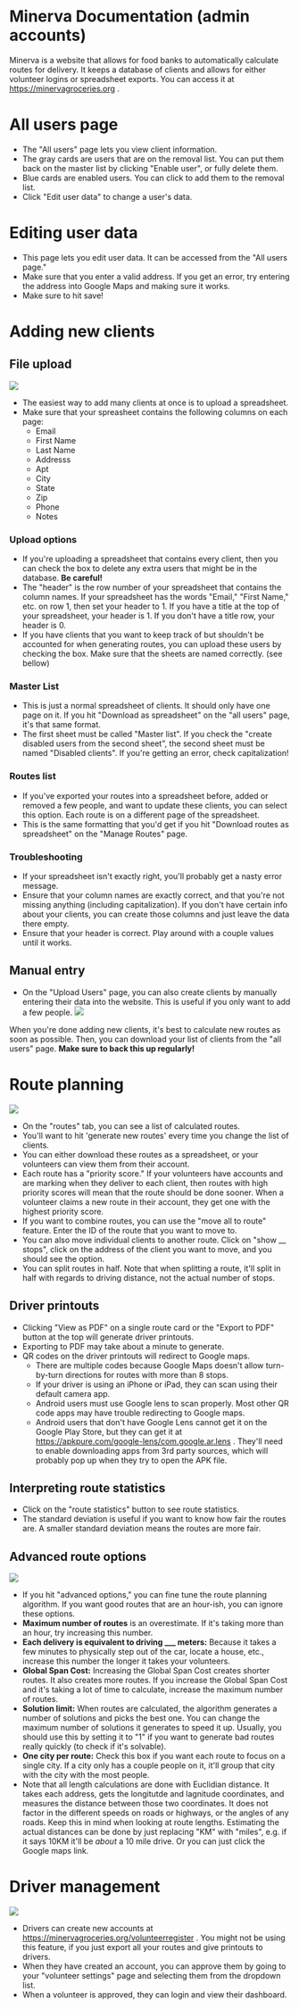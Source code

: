 # Minerva Documentation (admin accounts)
Minerva is a website that allows for food banks to automatically calculate routes for delivery. It keeps a database of clients and allows for either volunteer logins or spreadsheet exports. You can access it at https://minervagroceries.org .

# All users page

- The "All users" page lets you view client information.
- The gray cards are users that are on the removal list. You can put them back on the master list by clicking "Enable user", or fully delete them.
- Blue cards are enabled users. You can click to add them to the removal list.
- Click "Edit user data" to change a user's data. 

# Editing user data
- This page lets you edit user data. It can be accessed from the "All users page."
- Make sure that you enter a valid address. If you get an error, try entering the address into Google Maps and making sure it works.
- Make sure to hit save!

# Adding new clients


## File upload

![](https://i.imgur.com/BWXKReF.png)


- The easiest way to add many clients at once is to upload a spreadsheet.
- Make sure that your spreasheet contains the following columns on each page:
    - Email
    - First Name
    - Last Name
    - Addresss
    - Apt
    - City
    - State
    - Zip
    - Phone
    - Notes

### Upload options
- If you're uploading a spreadsheet that contains every client, then you can check the box to delete any extra users that might be in the database. **Be careful!**
- The "header" is the row number of your spreadsheet that contains the column names. If your spreadsheet has the words "Email," "First Name," etc. on row 1, then set your header to 1. If you have a title at the top of your spreadsheet, your header is 1. If you don't have a title row, your header is 0.
- If you have clients that you want to keep track of but shouldn't be accounted for when generating routes, you can upload these users by checking the box. Make sure that the sheets are named correctly. (see bellow)

### Master List
- This is just a normal spreadsheet of clients. It should only have one page on it. If you hit "Download as spreadsheet" on the "all users" page, it's that same format.
- The first sheet must be called "Master list". If you check the "create disabled users from the second sheet", the second sheet must be named "Disabled clients". If you're getting an error, check capitalization!

### Routes list
- If you've exported your routes into a spreadsheet before, added or removed a few people, and want to update these clients, you can select this option. Each route is on a different page of the spreadsheet. 
- This is the same formatting that you'd get if you hit "Download routes as spreadsheet" on the "Manage Routes" page.

### Troubleshooting
- If your spreadsheet isn't exactly right, you'll probably get a nasty error message.
- Ensure that your column names are exactly correct, and that you're not missing anything (including capitalization). If you don't have certain info about your clients, you can create those columns and just leave the data there empty.
- Ensure that your header is correct. Play around with a couple values until it works.

## Manual entry
- On the "Upload Users" page, you can also create clients by manually entering their data into the website. This is useful if you only want to add a few people.
![](https://i.imgur.com/7el748E.png)


When you're done adding new clients, it's best to calculate new routes as soon as possible. Then, you can download your list of clients from the "all users" page. **Make sure to back this up regularly!**
# Route planning

![](https://i.imgur.com/3In00RI.png)


- On the "routes" tab, you can see a list of calculated routes. 
- You'll want to hit 'generate new routes' every time you change the list of clients.
- You can either download these routes as a spreadsheet, or your volunteers can view them from their account.
- Each route has a "priority score." If your volunteers have accounts and are marking when they deliver to each client, then routes with high priority scores will mean that the route should be done sooner. When a volunteer claims a new route in their account, they get one with the highest priority score.
- If you want to combine routes, you can use the "move all to route" feature. Enter the ID of the route that you want to move to.
- You can also move individual clients to another route. Click on "show __ stops", click on the address of the client you want to move, and you should see the option.
- You can split routes in half. Note that when splitting a route, it'll split in half with regards to driving distance, not the actual number of stops.

## Driver printouts
- Clicking "View as PDF" on a single route card or the "Export to PDF" button at the top will generate driver printouts.
- Exporting to PDF may take about a minute to generate.
- QR codes on the driver printouts will redirect to Google maps.
    - There are multiple codes because Google Maps doesn't allow turn-by-turn directions for routes with more than 8 stops.
    - If your driver is using an iPhone or iPad, they can scan using their default camera app.
    - Android users must use Google lens to scan properly. Most other QR code apps may have trouble redirecting to Google maps.
    - Android users that don't have Google Lens cannot get it on the Google Play Store, but they can get it at https://apkpure.com/google-lens/com.google.ar.lens . They'll need to enable downloading apps from 3rd party sources, which will probably pop up when they try to open the APK file.

## Interpreting route statistics
- Click on the "route statistics" button to see route statistics.
- The standard deviation is useful if you want to know how fair the routes are. A smaller standard deviation means the routes are more fair.

## Advanced route options

![](https://i.imgur.com/FG9XW28.png)



- If you hit "advanced options," you can fine tune the route planning algorithm. If you want good routes that are an hour-ish, you can ignore these options.
- **Maximum number of routes** is an overestimate. If it's taking more than an hour, try increasing this number.
- **Each delivery is equivalent to driving ___ meters:** Because it takes a few minutes to physically step out of the car, locate  a house, etc., increase this number the longer it takes your volunteers.
- **Global Span Cost:** Increasing the Global Span Cost creates shorter routes. It also creates more routes. If you increase the Global Span Cost and it's taking a lot of time to calculate, increase the maximum number of routes.
- **Solution limit:** When routes are calculated, the algorithm generates a number of solutions and picks the best one. You can change the maximum number of solutions it generates to speed it up. Usually, you should use this by setting it to "1" if you want to generate bad routes really quickly (to check if it's solvable).
- **One city per route:** Check this box if you want each route to focus on a single city. If a city only has a couple people on it, it'll group that city with the city with the most people.
- Note that all length calculations are done with Euclidian distance. It takes each address, gets the longitutde and lagnitude coordinates, and measures the distance between those two coordinates. It does not factor in the different speeds on roads or highways, or the angles of any roads. Keep this in mind when looking at route lengths. Estimating the actual distances can be done by just replacing "KM" with "miles", e.g. if it says 10KM it'll be *about* a 10 mile drive. Or you can just click the Google maps link.


# Driver management
![](https://i.imgur.com/FfJsmK3.png)

- Drivers can create new accounts at https://minervagroceries.org/volunteerregister . You might not be using this feature, if you just export all your routes and give printouts to drivers.
- When they have created an account, you can approve them by going to your "volunteer settings" page and selecting them from the dropdown list.
- When a volunteer is approved, they can login and view their dashboard.

